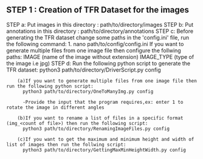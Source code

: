 STEP 1 : Creation of TFR Dataset for the images
-----------------------------------------------
STEP a: Put images in this directory : path/to/directory/images
STEP b: Put annotations in this directory : path/to/directory/annotations
STEP c: Before generating the TFR dataset change some paths in the 'config.ini' file, run the following command:
        1. nano path/to/config/config.ini
        If you want to generate multiple files from one image file then configure the follwing paths:
        IMAGE (name of the image without extension)
        IMAGE_TYPE (type of the image i.e jpg)
STEP d: Run the following python script to generate the TFR dataset:
          python3 path/to/directory/DriverScript.py config
        
        (a)If you want to generate multiple files from one image file then run the following python script:
          python3 path/to/directory/OneToManyImg.py config
        
          -Provide the input that the program requires,ex: enter 1 to rotate the image in different angles
        
        (b)If you want to rename a list of files in a specific format (img_<count of file>) then run the following script:
          python3 path/to/directory/RenamingImageFiles.py config
        
        (c)If you want to get the maximum and minimum height and width of list of images then run the follwing script:
          python3 path/to/directory/GettingMaxMinHeightWidth.py config

